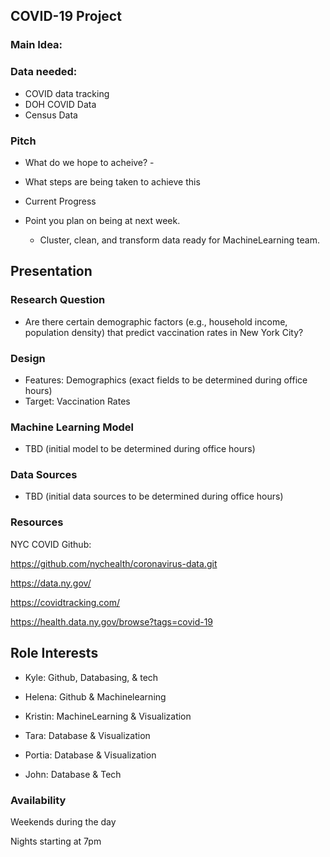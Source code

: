 ## __COVID-19 Project__

### Main Idea:

 
### Data needed: 

  * COVID data tracking 
  * DOH COVID Data
  * Census Data

### Pitch 

  * What do we hope to acheive? -
   
  * What steps are being taken to achieve this

  * Current Progress

  * Point you plan on being at next week.
       * Cluster, clean, and transform data ready for MachineLearning team.

## Presentation

### Research Question
* Are there certain demographic factors (e.g., household income, population density) that predict vaccination rates in New York City?

### Design
* Features: Demographics (exact fields to be determined during office hours)
* Target: Vaccination Rates

### Machine Learning Model
* TBD (initial model to be determined during office hours)

### Data Sources
* TBD (initial data sources to be determined during office hours)

### __Resources__


NYC COVID Github:

https://github.com/nychealth/coronavirus-data.git

https://data.ny.gov/

https://covidtracking.com/

https://health.data.ny.gov/browse?tags=covid-19

## Role Interests

* Kyle: Github, Databasing, & tech

* Helena: Github & Machinelearning

* Kristin: MachineLearning & Visualization

* Tara: Database & Visualization

* Portia: Database & Visualization

* John: Database & Tech


### Availability

Weekends during the day

Nights starting at 7pm




